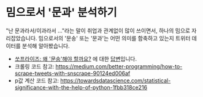 # 밈으로서 '문과' 분석하기

"난 문과라서/이과라서 ..."라는 말이 취업과 관계없이 많이 쓰이면서, 하나의 밈으로 자리잡았습니다. 밈으로서의 '문송' 또는 '문과'는 어떤 의미를 함축하고 있는지 트위터 데이터를 분석해 알아봤습니다.

* [쏘프라이즈: 왜 '문송'해야 할까요?](https://soprize.so/question/105) 에 대한 [답변](https://soprize.so/answer/531)입니다.
* 크롤링 코드 참고: https://medium.com/better-programming/how-to-scrape-tweets-with-snscrape-90124ed006af
* p값 계산 코드 참고: https://towardsdatascience.com/statistical-significance-with-the-help-of-python-1fbb318ce216
